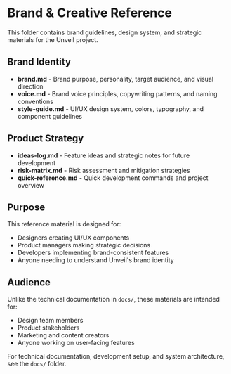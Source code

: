 # Brand & Creative Reference

This folder contains brand guidelines, design system, and strategic materials for the Unveil project.

## Brand Identity

- **brand.md** - Brand purpose, personality, target audience, and visual direction
- **voice.md** - Brand voice principles, copywriting patterns, and naming conventions
- **style-guide.md** - UI/UX design system, colors, typography, and component guidelines

## Product Strategy

- **ideas-log.md** - Feature ideas and strategic notes for future development
- **risk-matrix.md** - Risk assessment and mitigation strategies
- **quick-reference.md** - Quick development commands and project overview

## Purpose

This reference material is designed for:

- Designers creating UI/UX components
- Product managers making strategic decisions
- Developers implementing brand-consistent features
- Anyone needing to understand Unveil's brand identity

## Audience

Unlike the technical documentation in `docs/`, these materials are intended for:

- Design team members
- Product stakeholders
- Marketing and content creators
- Anyone working on user-facing features

For technical documentation, development setup, and system architecture, see the `docs/` folder.
